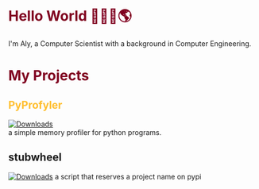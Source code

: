 <h1 style="color: #800020">Hello World 🙋🏻‍♂️🌎</h1>
I'm Aly, a Computer Scientist with a background in Computer Engineering.

<h1 style="color: #800020"> My Projects </h1>
<h2 style="color: #ffbe2e"> PyProfyler </h2>

[![Downloads](https://pepy.tech/badge/pyprofyler)](https://pepy.tech/project/pyprofyler)  
a simple memory profiler for python programs.

<h2>stubwheel</h2>

[![Downloads](https://pepy.tech/badge/stubwheel)](https://pepy.tech/project/stubwheel)
a script that reserves a project name on pypi




<!--
**AlyShmahell/AlyShmahell** is a ✨ _special_ ✨ repository because its `README.md` (this file) appears on your GitHub profile.

Here are some ideas to get you started:

- 🔭 I’m currently working on ...
- 🌱 I’m currently learning ...
- 👯 I’m looking to collaborate on ...
- 🤔 I’m looking for help with ...
- 💬 Ask me about ...
- 📫 How to reach me: ...
- 😄 Pronouns: ...
- ⚡ Fun fact: ...
-->
